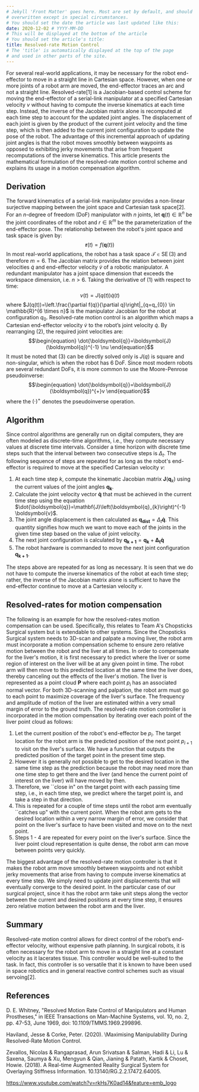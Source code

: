 ```yaml
---
# Jekyll 'Front Matter' goes here. Most are set by default, and should NOT be
# overwritten except in special circumstances. 
# You should set the date the article was last updated like this:
date: 2020-12-02 # YYYY-MM-DD
# This will be displayed at the bottom of the article
# You should set the article's title:
title: Resolved-rate Motion Control
# The 'title' is automatically displayed at the top of the page
# and used in other parts of the site.
---
```

For several real-world applications, it may be necessary for the robot end-effector to move in a straight line in Cartesian space. However, when one or more joints of a robot arm are moved, the end-effector traces an arc and not a straight line. Resolved-rate[1] is a Jacobian-based control scheme for moving the end-effector of a serial-link manipulator at a specified Cartesian velocity $v$ without having to compute the inverse kinematics at each time step. Instead, the inverse of the Jacobian matrix alone is recomputed at each time step to account for the updated joint angles. The displacement of each joint is given by the product of the current joint velocity and the time step, which is then added to the current joint configuration to update the pose of the robot. The advantage of this incremental approach of updating joint angles is that the robot moves smoothly between waypoints as opposed to exhibiting jerky movements that arise from frequent recomputations of the inverse kinematics. This article presents the mathematical formulation of the resolved-rate motion control scheme and explains its usage in a motion compensation algorithm.

## Derivation
The forward kinematics of a serial-link manipulator provides
a non-linear surjective mapping between the joint space
and Cartesian task space[2]. For an $n$-degree of freedom (DoF) manipulator with $n$ joints, let $\boldsymbol{q}(t) \in \mathbb{R}^{n}$ be the joint coordinates of the robot and $r \in \mathbb{R}^{m}$ be the parameterization of the end-effector pose. The relationship between the robot's joint space and task space is given by:
$$\begin{equation}
    \boldsymbol{r}(t)=f(\boldsymbol{q}(t))
\end{equation}$$
In most real-world applications, the robot has a task space $\mathcal{T} \in \operatorname{SE}(3)$ and therefore $m = 6$. The Jacobian matrix provides the relation between joint velocities $\dot{q}$ and end-effector velocity $\dot{v}$ of a robotic manipulator. A redundant
manipulator has a joint space dimension that exceeds the workspace dimension, i.e. $n > 6$. Taking the derivative of (1) with respect to time:
$$\begin{equation}
    \nu(t)=J(q(t)) \dot{q}(t)
\end{equation}$$
where $J(q(t))=\left.\frac{\partial f(q)}{\partial q}\right|_{q=q_{0}} \in \mathbb{R}^{6 \times n}$ is the manipulator
Jacobian for the robot at configuration $q_0$. Resolved-rate
motion control is an algorithm which maps a Cartesian end-effector
velocity $\dot{v}$ to the robot’s joint velocity $\dot{q}$. By rearranging (2), the required joint velocities are:
$$\begin{equation}
    \dot{\boldsymbol{q}}=\boldsymbol{J}(\boldsymbol{q})^{-1} \nu
\end{equation}$$
It must be noted that (3) can be directly solved only is $J(q)$ is square and non-singular, which is when the robot has 6 DoF. Since most modern robots are several redundant DoFs, it is more common to use the
Moore-Penrose pseudoinverse:
$$\begin{equation}
    \dot{\boldsymbol{q}}=\boldsymbol{J}(\boldsymbol{q})^{+}v
\end{equation}$$
where the $(\cdot)^{+}$ denotes the pseudoinverse operation.


## Algorithm
Since control algorithms are generally run on digital computers, they are often modeled as discrete-time algorithms, i.e., they compute necessary values at discrete time intervals. Consider a time horizon with discrete time steps such that the interval between two consecutive steps is $\Delta_{t}$. The following sequence of steps are repeated for as long as the robot's end-effector is required to move at the specified Cartesian velocity $v$:
1. At each time step $k$, compute the kinematic Jacobian matrix $\mathbf{J}\left(\boldsymbol{q}_{k}\right)$ using the current values of the joint angles $\mathbf{q_k}$.
2. Calculate the joint velocity vector $\mathbf{\dot{q}}$ that must be achieved in the current time step using the equation $\dot{\boldsymbol{q}}=\mathbf{J}\left(\boldsymbol{q}_{k}\right)^{-1} \boldsymbol{v}$.
3. The joint angle displacement is then calculated as $\mathbf{q_{dist}} = \Delta_{t}\mathbf{\dot{q}}$. This quantity signifies how much we want to move each of the joints in the given time step based on the value of joint velocity.
4. The next joint configuration is calculated by $\mathbf{q_{k+1}}=\mathbf{q_{k}}+\mathbf{\Delta_{t} \dot{q}}$
5. The robot hardware is commanded to move the next joint configuration $\mathbf{q_{k+1}}$.

The steps above are repeated for as long as necessary. It is seen that we do not have to compute the inverse kinematics of the robot at each time step; rather, the inverse of the Jacobian matrix alone is sufficient to have the end-effector continue to move at a Cartesian velocity $v$.


## Resolved-rates for motion compensation
The following is an example for how the resolved-rates motion compensation can be used. Specifically, this relates to Team A's Chopsticks Surgical system but is extendable to other systems. Since the Chopsticks Surgical system needs to 3D-scan and palpate a moving liver, the robot arm must incorporate a motion compensation scheme to ensure zero relative motion between the robot and the liver at all times. In order to compensate for the liver's motion, it is first necessary to predict where the liver or some region of interest on the liver will be at any given point in time. The robot arm will then move to this predicted location at the same time the liver does, thereby canceling out the effects of the liver's motion. The liver is represented as a point cloud $\mathbf{P}$ where each point $p_i$ has an associated normal vector. For both 3D-scanning and palpation, the robot arm must go to each point to maximize coverage of the liver's surface. The frequency and amplitude of motion of the liver are estimated within a very small margin of error to the ground truth. The resolved-rate motion controller is incorporated in the motion compensation by iterating over each point of the liver point cloud as follows:
1. Let the current position of the robot's end-effector be $p_i$. The target location for the robot arm is the predicted position of the next point $p_{i+1}$ to visit on the liver's surface. We have a function that outputs the predicted position of the target point in the present time step.
2. However it is generally not possible to get to the desired location in the same time step as the prediction because the robot may need more than one time step to get there and the liver (and hence the current point of interest on the liver) will have moved by then.
3. Therefore, we ``close in" on the target point with each passing time step, i.e., in each time step, we predict where the target point is, and take a step in that direction.
4. This is repeated for a couple of time steps until the robot arm eventually ``catches up" with the current point. When the robot arm gets to the desired location within a very narrow margin of error, we consider that point on the liver's surface to have been visited and move on to the next point.
5. Steps 1 - 4 are repeated for every point on the liver's surface. Since the liver point cloud representation is quite dense, the robot arm can move between points very quickly.

The biggest advantage of the resolved-rate motion controller is that it makes the robot arm move smoothly between waypoints and not exhibit jerky movements that arise from having to compute inverse kinematics at every time step. We simply need to update joint displacements that will eventually converge to the desired point. In the particular case of our surgical project, since it has the robot arm take unit steps along the vector between the current and desired positions at every time step, it ensures zero relative motion between the robot arm and the liver.


## Summary
Resolved-rate motion control allows for direct control of the robot’s end-effector velocity, without expensive path planning. In surgical robots, it is often necessary for the robot arm to move in a straight line at a constant velocity as it lacerates tissue. This controller would be well-suited to the task. In fact, this controller is so versatile that it is known to have been used in space robotics and in general reactive control schemes such as visual servoing[2].

## References

D. E. Whitney, "Resolved Motion Rate Control of Manipulators and Human Prostheses," in IEEE Transactions on Man-Machine Systems, vol. 10, no. 2, pp. 47-53, June 1969, doi: 10.1109/TMMS.1969.299896.

Haviland, Jesse & Corke, Peter. (2020). \Maximising Manipulability During Resolved-Rate Motion Control.

Zevallos, Nicolas & Rangaprasad, Arun Srivatsan & Salman, Hadi & Li, Lu & Saxena, Saumya & Xu, Mengyun \& Qian, Jianing & Patath, Kartik & Choset, Howie. (2018). A Real-time Augmented Reality Surgical System for Overlaying Stiffness Information. 10.13140/RG.2.2.17472.64005. 

https://www.youtube.com/watch?v=rkHs7K0ad14&feature=emb_logo
